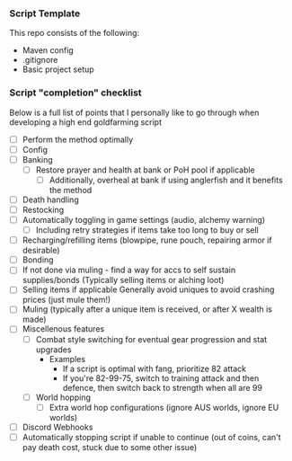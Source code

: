 ### Script Template

This repo consists of the following: 
- Maven config
- .gitignore 
- Basic project setup


### Script "completion" checklist

Below is a full list of points that I personally like to go through when developing a high end 
goldfarming script

- [ ] Perform the method optimally
- [ ] Config
- [ ] Banking
  - [ ] Restore prayer and health at bank or PoH pool if applicable
    - [ ] Additionally, overheal at bank if using anglerfish and it benefits the method
- [ ] Death handling
- [ ] Restocking
- [ ] Automatically toggling in game settings (audio, alchemy warning)
  - [ ] Including retry strategies if items take too long to buy or sell
- [ ] Recharging/refilling items (blowpipe, rune pouch, repairing armor if desirable)
- [ ] Bonding
- [ ] If not done via muling - find a way for accs to self sustain supplies/bonds (Typically 
  selling items or alching loot)
- [ ] Selling items if applicable Generally avoid uniques to avoid crashing prices (just mule 
  them!)
- [ ] Muling (typically after a unique item is received, or after X wealth is made)
- [ ] Miscellenous features
  - [ ] Combat style switching for eventual gear progression and stat upgrades
    - Examples
      - If a script is optimal with fang, prioritize 82 attack
      - If you're 82-99-75, switch to training attack and then defence, then switch back to 
        strength when all are 99
  - [ ] World hopping 
    - [ ] Extra world hop configurations (ignore AUS worlds, ignore EU worlds)
- [ ] Discord Webhooks
- [ ] Automatically stopping script if unable to continue (out of coins, can't pay death cost, 
  stuck due to some other issue)